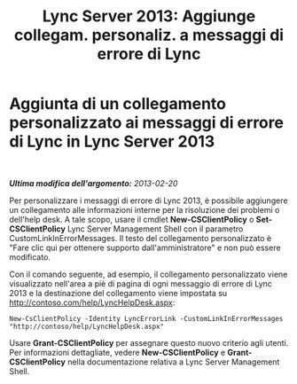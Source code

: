 ﻿---
title: "Lync Server 2013: Aggiunge collegam. personaliz. a messaggi di errore di Lync"
TOCTitle: Aggiunta di un collegamento personalizzato ai messaggi di errore di Lync
ms:assetid: de756088-fcc3-4e47-bde8-4fa4cc852fd1
ms:mtpsurl: https://technet.microsoft.com/it-it/library/Gg398979(v=OCS.15)
ms:contentKeyID: 52062453
ms.date: 08/24/2015
mtps_version: v=OCS.15
ms.translationtype: HT
---

# Aggiunta di un collegamento personalizzato ai messaggi di errore di Lync in Lync Server 2013

 

_**Ultima modifica dell'argomento:** 2013-02-20_

Per personalizzare i messaggi di errore di Lync 2013, è possibile aggiungere un collegamento alle informazioni interne per la risoluzione dei problemi o dell'help desk. A tale scopo, usare il cmdlet **New-CSClientPolicy** o **Set-CSClientPolicy** Lync Server Management Shell con il parametro CustomLinkInErrorMessages. Il testo del collegamento personalizzato è "Fare clic qui per ottenere supporto dall'amministratore" e non può essere modificato.

Con il comando seguente, ad esempio, il collegamento personalizzato viene visualizzato nell'area a piè di pagina di ogni messaggio di errore di Lync 2013 e la destinazione del collegamento viene impostata su http://contoso.com/help/LyncHelpDesk.aspx:

    New-CsClientPolicy -Identity LyncErrorLink -CustomLinkInErrorMessages "http://contoso/help/LyncHelpDesk.aspx"

Usare **Grant-CSClientPolicy** per assegnare questo nuovo criterio agli utenti. Per informazioni dettagliate, vedere **New-CSClientPolicy** e **Grant-CSClientPolicy** nella documentazione relativa a Lync Server Management Shell.

